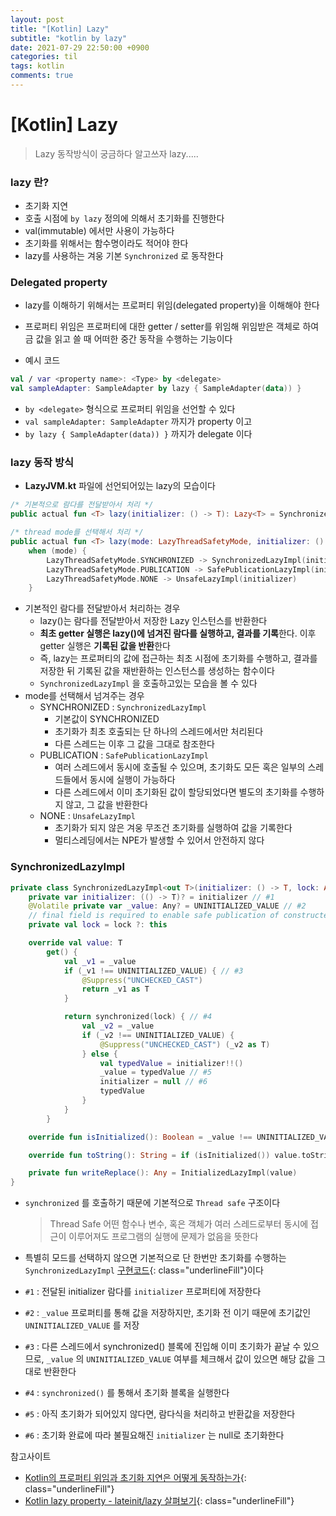 ```yaml
---
layout: post
title: "[Kotlin] Lazy"
subtitle: "kotlin by lazy"
date: 2021-07-29 22:50:00 +0900
categories: til
tags: kotlin
comments: true
---
```




# [Kotlin] Lazy



> Lazy 동작방식이 궁금하다 알고쓰자 lazy..... 



### lazy 란?

- 초기화 지연
- 호출 시점에 `by lazy` 정의에 의해서 초기화를 진행한다
- val(immutable) 에서만 사용이 가능하다
- 초기화를 위해서는 함수명이라도 적어야 한다
- lazy를 사용하는 겨웅 기본 `Synchronized` 로 동작한다



### Delegated property

- lazy를 이해하기 위해서는 프로퍼티 위임(delegated property)을 이해해야 한다
- 프로퍼티 위임은 프로퍼티에 대한 getter / setter를 위임해 위임받은 객체로 하여금 값을 읽고 쓸 때 어떠한 중간 동작을 수행하는 기능이다



- 예시 코드

```kotlin
val / var <property name>: <Type> by <delegate>
val sampleAdapter: SampleAdapter by lazy { SampleAdapter(data)) }
```

- `by <delegate>` 형식으로 프로퍼티 위임을 선언할 수 있다
- `val sampleAdapter: SampleAdapter` 까지가 property 이고
- `by lazy { SampleAdapter(data)) }` 까지가 delegate 이다



### lazy 동작 방식

- **LazyJVM.kt** 파일에 선언되어있는 lazy의 모습이다

```kotlin
/* 기본적으로 람다를 전달받아서 처리 */
public actual fun <T> lazy(initializer: () -> T): Lazy<T> = SynchronizedLazyImpl(initializer)

/* thread mode를 선택해서 처리 */
public actual fun <T> lazy(mode: LazyThreadSafetyMode, initializer: () -> T): Lazy<T> =
    when (mode) {
        LazyThreadSafetyMode.SYNCHRONIZED -> SynchronizedLazyImpl(initializer)
        LazyThreadSafetyMode.PUBLICATION -> SafePublicationLazyImpl(initializer)
        LazyThreadSafetyMode.NONE -> UnsafeLazyImpl(initializer)
    }
```

- 기본적인 람다를 전달받아서 처리하는 경우
    - lazy()는 람다를 전달받아서 저장한 Lazy<T> 인스턴스를 반환한다
    - **최초 getter 실행은 lazy()에 넘겨진 람다를 실행하고, 결과를 기록**한다. 이후 getter 실행은 **기록된 값을 반환**한다
    - 즉, lazy는 프로퍼티의 값에 접근하는 최초 시점에 초기화를 수행하고, 결과를 저장한 뒤 기록된 값을 재반환하는 인스턴스를 생성하는 함수이다
    - `SynchronizedLazyImpl` 을 호출하고있는 모습을 볼 수 있다
- mode를 선택해서 넘겨주는 경우
    - SYNCHRONIZED : `SynchronizedLazyImpl`
        - 기본값이 SYNCHRONIZED
        - 초기화가 최초 호출되는 단 하나의 스레드에서만 처리된다
        - 다른 스레드는 이후 그 값을 그대로 참조한다
    - PUBLICATION : `SafePublicationLazyImpl`
        - 여러 스레드에서 동시에 호출될 수 있으며, 초기화도 모든 혹은 일부의 스레드들에서 동시에 실행이 가능하다
        - 다른 스레드에서 이미 초기화된 값이 할당되었다면 별도의 초기화를 수행하지 않고, 그 값을 반환한다
    - NONE : `UnsafeLazyImpl`
        - 초기화가 되지 않은 겨웅 무조건 초기화를 실행하여 값을 기록한다
        - 멀티스레딩에서는 NPE가 발생할 수 있어서 안전하지 않다



### SynchronizedLazyImpl

```kotlin
private class SynchronizedLazyImpl<out T>(initializer: () -> T, lock: Any? = null) : Lazy<T>, Serializable {
    private var initializer: (() -> T)? = initializer // #1
    @Volatile private var _value: Any? = UNINITIALIZED_VALUE // #2
    // final field is required to enable safe publication of constructed instance
    private val lock = lock ?: this

    override val value: T
        get() {
            val _v1 = _value
            if (_v1 !== UNINITIALIZED_VALUE) { // #3
                @Suppress("UNCHECKED_CAST")
                return _v1 as T
            }

            return synchronized(lock) { // #4
                val _v2 = _value
                if (_v2 !== UNINITIALIZED_VALUE) {
                    @Suppress("UNCHECKED_CAST") (_v2 as T)
                } else { 
                    val typedValue = initializer!!()
                    _value = typedValue // #5
                    initializer = null // #6
                    typedValue
                }
            }
        }

    override fun isInitialized(): Boolean = _value !== UNINITIALIZED_VALUE

    override fun toString(): String = if (isInitialized()) value.toString() else "Lazy value not initialized yet."

    private fun writeReplace(): Any = InitializedLazyImpl(value)
}
```

- `synchronized` 를 호출하기 때문에 기본적으로 `Thread safe` 구조이다

    > Thread Safe 어떤 함수나 변수, 혹은 객체가 여러 스레드로부터 동시에 접근이 이루어져도 프로그램의 실행에 문제가 없음을 뜻한다

- 특별히 모드를 선택하지 않으면 기본적으로 단 한번만 초기화를 수행하는 `SynchronizedLazyImpl`  [구현코드]([]()){: class="underlineFill"}이다

- `#1` : 전달된 initializer 람다를 `initializer` 프로퍼티에 저장한다

- `#2` : `_value` 프로퍼티를 통해 값을 저장하지만, 초기화 전 이기 때문에 초기값인 `UNINITIALIZED_VALUE` 를 저장

- `#3` : 다른 스레드에서 synchronized() 블록에 진입해 이미 초기화가 끝날 수 있으므로, `_value` 의 `UNINITIALIZED_VALUE` 여부를 체크해서 값이 있으면 해당 값을 그대로 반환한다

- `#4` : `synchronized()` 를 통해서 초기화 블록을 실행한다

- `#5` : 아직 초기화가 되어있지 않다면, 람다식을 처리하고 반환값을 저장한다

- `#6` : 초기화 완료에 따라 불필요해진 `initializer` 는 null로 초기화한다



참고사이트

- [Kotlin의 프로퍼티 위임과 초기화 지연은 어떻게 동작하는가](<https://medium.com/til-kotlin-ko/kotlin-delegated-property-by-lazy%EB%8A%94-%EC%96%B4%EB%96%BB%EA%B2%8C-%EB%8F%99%EC%9E%91%ED%95%98%EB%8A%94%EA%B0%80-74912d3e9c56>){: class="underlineFill"}
- [Kotlin lazy property - lateinit/lazy 살펴보기](<https://thdev.tech/kotlin/2018/03/25/Kotlin-lateinit-lazy/>){: class="underlineFill"}